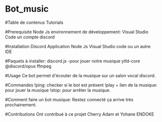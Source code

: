 Bot_music
============

#Table de contenus
Tutorials

#Prerequisite
Node Js
environnement de développement: Visual Studio Code 
un compte discord

#Installation
Discord Application
Node Js
Visual Studio code ou un autre IDE

#Paquets à installer:
discord.js
-pour jouer notre musique
ytld-core
@discord/opus
ffmpeg

#Usage
Ce bot permet d'écouter de la musique sur un salon vocal discord.

#Commandes
!ping: checker si le bot est présent
!play + lien de la musique: pour jouer la musique
!stop: pour arrêter la musique.

#Comment faire un bot musique:
Restez connecté ça arrive très prochainement.

#Contributions
Ont contribué à ce projet Cherry Adam et Yohane ENDOKE
